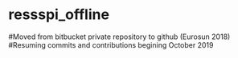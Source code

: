 # ressspi_offline

#Moved from bitbucket private repository to github (Eurosun 2018)
#Resuming commits and contributions begining October 2019
